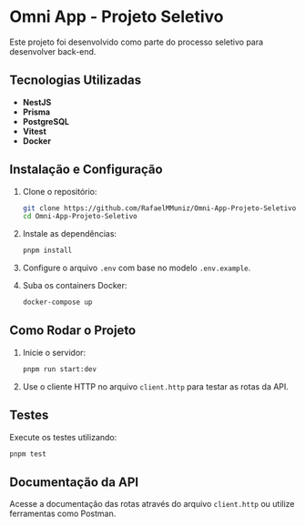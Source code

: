 
# Omni App - Projeto Seletivo  

Este projeto foi desenvolvido como parte do processo seletivo para desenvolver back-end.  

## Tecnologias Utilizadas  
- **NestJS**  
- **Prisma**  
- **PostgreSQL**  
- **Vitest**  
- **Docker**  

## Instalação e Configuração  
1. Clone o repositório:  
   ```bash
   git clone https://github.com/RafaelMMuniz/Omni-App-Projeto-Seletivo.git
   cd Omni-App-Projeto-Seletivo
   ```  

2. Instale as dependências:  
   ```bash
   pnpm install
   ```  

3. Configure o arquivo `.env` com base no modelo `.env.example`.  

4. Suba os containers Docker:  
   ```bash
   docker-compose up
   ```  

## Como Rodar o Projeto  
1. Inicie o servidor:  
   ```bash
   pnpm run start:dev
   ```  

2. Use o cliente HTTP no arquivo `client.http` para testar as rotas da API.  

## Testes  
Execute os testes utilizando:  
```bash
pnpm test
```  

## Documentação da API  
Acesse a documentação das rotas através do arquivo `client.http` ou utilize ferramentas como Postman.  

